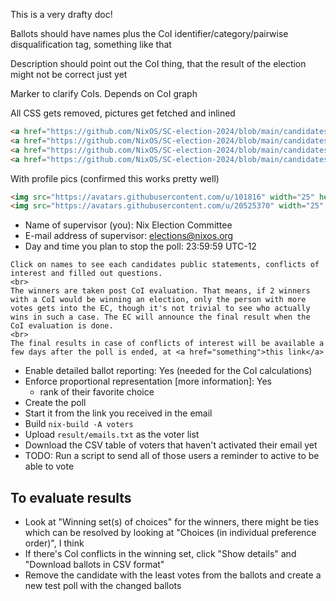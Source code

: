 This is a very drafty doc!

Ballots should have names plus the CoI identifier/category/pairwise disqualification tag, something like that

Description should point out the CoI thing, that the result of the election might not be correct just yet

Marker to clarify CoIs. Depends on CoI graph

All CSS gets removed, pictures get fetched and inlined

```html
<a href="https://github.com/NixOS/SC-election-2024/blob/main/candidates/aleksanaa.md">@aleksanaa</a>
<a href="https://github.com/NixOS/SC-election-2024/blob/main/candidates/hsjobeki.md">@hsjobeki</a> (conflicts with @asymmetric)
<a href="https://github.com/NixOS/SC-election-2024/blob/main/candidates/asymmetric.md">@asymmetric</a> (conflicts with @hsjobeki)
<a href="https://github.com/NixOS/SC-election-2024/blob/main/candidates/SigmaSquadron.md">@SigmaSquadron</a>
```

With profile pics (confirmed this works pretty well)
```html
<img src="https://avatars.githubusercontent.com/u/101816" width="25" height="25"> asymmetric (<a href="https://github.com">candidate info</a>)
<img src="https://avatars.githubusercontent.com/u/20525370" width="25" height="25"> infinisil (<a href="https://github.com">candidate info</a>)
```

- Name of supervisor (you): Nix Election Committee
- E-mail address of supervisor: elections@nixos.org
- Day and time you plan to stop the poll: <FILLME> 23:59:59 UTC-12

```
Click on names to see each candidates public statements, conflicts of interest and filled out questions.
<br>
The winners are taken post CoI evaluation. That means, if 2 winners with a CoI would be winning an election, only the person with more votes gets into the EC, though it's not trivial to see who actually wins in such a case. The EC will announce the final result when the CoI evaluation is done.
<br>
The final results in case of conflicts of interest will be available a few days after the poll is ended, at <a href="something">this link</a>
```

- Enable detailed ballot reporting: Yes (needed for the CoI calculations)
- Enforce proportional representation [more information]: Yes
  - rank of their favorite choice
- Create the poll
- Start it from the link you received in the email
- Build `nix-build -A voters`
- Upload `result/emails.txt` as the voter list
- Download the CSV table of voters that haven't activated their email yet
- TODO: Run a script to send all of those users a reminder to active to be able to vote


## To evaluate results

- Look at "Winning set(s) of choices" for the winners, there might be ties which can be resolved by looking at "Choices (in individual preference order)", I think
- If there's CoI conflicts in the winning set, click "Show details" and "Download ballots in CSV format"
- Remove the candidate with the least votes from the ballots and create a new test poll with the changed ballots

